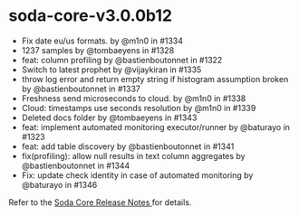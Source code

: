 # soda-core-v3.0.0b12

* Fix date eu/us formats. by @m1n0 in #1334
* 1237 samples by @tombaeyens in #1328
* feat: column profiling by @bastienboutonnet in #1322
* Switch to latest prophet by @vijaykiran in #1335
* throw log error and return empty string if histogram assumption broken by @bastienboutonnet in #1337
* Freshness send microseconds to cloud. by @m1n0 in #1338
* Cloud: timestamps use seconds resolution by @m1n0 in #1339
* Deleted docs folder by @tombaeyens in #1343
* feat: implement automated monitoring executor/runner by @baturayo in #1323
* feat: add table discovery by @bastienboutonnet in #1341
* fix(profiling): allow null results in text column aggregates by @bastienboutonnet in #1344
* Fix: update check identity in case of automated monitoring by @baturayo in #1346

Refer to the [Soda Core Release Notes ](https://github.com/sodadata/soda-core/releases)for details.
